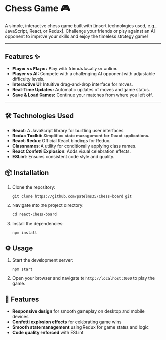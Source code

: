 # Chess Game 🎮

A simple, interactive chess game built with [insert technologies used, e.g., JavaScript, React, or Redux]. Challenge your friends or play against an AI opponent to improve your skills and enjoy the timeless strategy game!

---

## Features ✨
- **Player vs Player:** Play with friends locally or online.
- **Player vs AI:** Compete with a challenging AI opponent with adjustable difficulty levels.
- **Interactive UI:** Intuitive drag-and-drop interface for moves.
- **Real-Time Updates:** Automatic updates of moves and game status.
- **Save & Load Games:** Continue your matches from where you left off.

---

## 🛠️ Technologies Used

- **React**: A JavaScript library for building user interfaces.
- **Redux Toolkit**: Simplifies state management for React applications.
- **React-Redux**: Official React bindings for Redux.
- **Classnames**: A utility for conditionally applying class names.
- **React Confetti Explosion**: Adds visual celebration effects.
- **ESLint**: Ensures consistent code style and quality.

## 📦 Installation

1. Clone the repository:
   ```
   git clone https://github.com/patelms35/Chess-board.git
   ```

2. Navigate into the project directory:
   ```
   cd react-Chess-board
   ```

3. Install the dependencies:
   ```
   npm install
   ```

## ⚙️ Usage

1. Start the development server:
   ```
   npm start
   ```

2. Open your browser and navigate to `http://localhost:3000` to play the game.

## 🧩 Features

- **Responsive design** for smooth gameplay on desktop and mobile devices
- **Confetti explosion effects** for celebrating game wins
- **Smooth state management** using Redux for game states and logic
- **Code quality enforced** with ESLint
